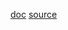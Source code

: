 [doc](https://docs.microsoft.com/en-us/azure/storage/common/storage-rest-api-auth)
[source](https://github.com/Azure-Samples/storage-dotnet-rest-api-with-auth)